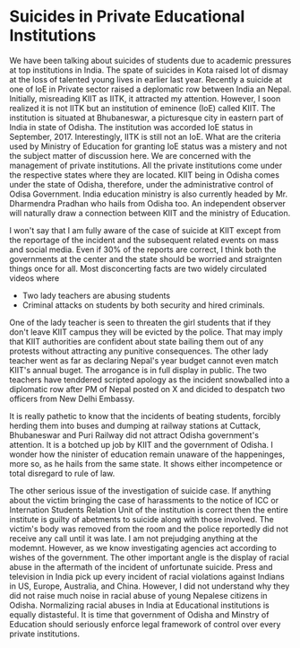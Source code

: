 # Suicides in Private Educational Institutions 

We have been talking about suicides of students due to academic pressures at top institutions in India. The spate of suicides in
Kota raised lot of dismay at the loss of talented young lives in earlier last year. Recently a suicide at one of IoE in Private
sector raised a deplomatic row between India an Nepal. Initially, misreading KIIT as IITK, it attracted my attention. However,
I soon realized it is not IITK but an institution of eminence (IoE) called KIIT. The institution is situated at Bhubaneswar,
a picturesque city in eastern part of India in state of Odisha. The institution was accorded IoE status in September, 2017. 
Interestingly, IITK is still not an IoE. What are the criteria used by Ministry of Education for granting IoE status was a mistery
and not the subject matter of discussion here. We are concerned with the management of private institutions. All the private
institutions come under the respective states where they are located. KIIT being in Odisha comes under the state of Odisha, therefore,
under the administrative control of Odisa Government. India education ministry is also currently headed by Mr. Dharmendra Pradhan
who hails from Odisha too. An independent observer will naturally draw a connection between KIIT and the ministry of Education.

I won't say that I am fully aware of the case of suicide at KIIT except from the reportage of the incident and the subsequent related
events on mass and social media. Even if 30% of the reports are correct, I think both the governments at the center and the state 
should be worried and straignten things once for all. Most disconcerting facts are two widely circulated videos where
- Two lady teachers are abusing students
- Criminal attacks on students by both security and hired criminals.

One of the lady teacher is seen to threaten the girl students that if they don't leave KIIT campus they will be evicted by the
police. That may imply that KIIT authorities are confident about state bailing them out of any protests without attracting any
punitive consequences. The other lady teacher went as far as declaring Nepal's year budget cannot even match KIIT's annual 
buget. The arrogance is in full display in public. The two teachers have tenddered scripted apology as the incident snowballed
into a diplomatic row after PM of Nepal posted on X and dicided to despatch two officers from New Delhi Embassy. 

It is really pathetic to know that the incidents of beating students, forcibly herding them into buses and dumping at railway
stations at Cuttack, Bhubaneswar and Puri Railway did not attract Odisha government's attention. It is a botched up job by
KIIT and the government of Odisha. I wonder how the ninister of education remain unaware of the happeninges, more so, as he
hails from the same state. It shows either incompetence or total disregard to rule of law. 

The other serious issue of the investigation of suicide case. If anything about the victim bringing the case of harassments
to the notice of ICC or Internation Students Relation Unit of the institution is correct then the entire institute is guilty
of abetments to suicide along with those involved. The victim's body was removed from the room and the police reportedly
did not receive any call until it was late. I am not prejudging anything at the modemnt. However, as we know investigating
agencies act according to wishes of the government. The other important angle is the display of racial abuse in the aftermath of
the incident of unfortunate suicide. Press and television in India pick up every incident of racial violations against Indians 
in US, Europe, Australia, and China. However, I did not understand why they did not raise much noise in racial abuse of young
Nepalese citizens in Odisha. Normalizing racial abuses in India at Educational institutions is equally distasteful. It is time
that government of Odisha and Minstry of Education should seriously enforce legal framework of control over every private
institutions.

